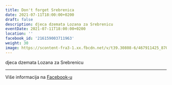 ```yaml
---
title: Don't forget Srebrenica
date: 2021-07-11T18:00:00+0200
draft: false
description: djeca dzemata Lozana za Srebrenicu
eventDate: 2021-07-11T18:00:00+0200
location: ''
facebook_id: '216159003711963'
weight: 30
image: https://scontent-fra3-1.xx.fbcdn.net/v/t39.30808-6/467911425_8702124949883247_8451066247417132989_n.jpg?_nc_cat=103&ccb=1-7&_nc_sid=9e60e4&_nc_ohc=qwVMrNVgw2AQ7kNvwHWeTEB&_nc_oc=Adk0MknhYmBb0U_pmQkzNUGwaLiZ3u7DrRSKyXu_vBRfgW9cUnI4PcGHeTvskw6xEeE&_nc_zt=23&_nc_ht=scontent-fra3-1.xx&edm=ABTKTjYEAAAA&_nc_gid=r5uuwwDPuSUtykq09lUSbA&_nc_tpa=Q5bMBQEajGrFDfWBmUgx6NKGCXajFxkoEUoNBYjw2vkvGkWhBnbmiDM1_MwQtrlg04DdJRbWO79W0BntsA&oh=00_AfcesUpwb-KJD6TZ8iaYPh01ePWXYajQp33einH4yRr3CA&oe=690B65D9
---
```


djeca dzemata Lozana za Srebrenicu

---

Više informacija na [Facebook-u](https://facebook.com/events/216159003711963)